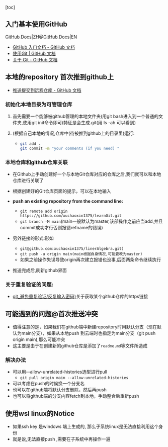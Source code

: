 [toc]



## 入门基本使用GitHub

[GitHub Docs|ZH](https://docs.github.com/zh)@[GitHub Docs|EN](https://docs.github.com/en)

- [GitHub 入门文档 - GitHub 文档](https://docs.github.com/zh/get-started)
- [使用Git | GitHub 文档](https://docs.github.com/zh/get-started/getting-started-with-git/setting-your-username-in-git)
- [关于 Git - GitHub 文档](https://docs.github.com/zh/get-started/using-git/about-git)

## 本地的repository 首次推到github上

- [推送提交到远程仓库 - GitHub 文档](https://docs.github.com/zh/get-started/using-git/pushing-commits-to-a-remote-repository)

### 初始化本地目录为可管理仓库

1. 首先需要一个能够被github管理的本地文件夹(用git bash进入到一个普通的文件夹,使用git init命令即可(特征是会生成.git(用
   ls -ah 可以看到)

2. (根据自己本地的情况,仓库中(待被推到github上的目录里)运行:

   - ```bash
     git add .
     git commit -m "your comments (if you need) "
     ```

### 本地仓库和github仓库关联

- 在Github上手动创建好一个与本地Git仓库对应的仓库之后,我们就可以和本地仓库进行关联了
- 根据创建好的Git仓库页面的提示，可以在本地输入
- **push an existing repository from the command line:**
  - `git remote add origin https://github.com/xuchaoxin1375/learnGit.git`
  - `git branch -M main`(main一般默认为master,该部操作之前应当add,并且commit成功才行否则报错refname的错误)

- 另外链接的形式:形如
  - `git@github.com:xuchaoxin1375/linerAlgebra.git)`
  - `git push -u origin main(main根据自身情况,可能要改为master)`
  - 如果之前操作失误导致origin再次建立报错也没事,后面两条命令继续执行


- 推送完成后,刷新github界面



###  关于重复验证的问题:

- [git_避免重复验证/反复输入密码)](https://blog.csdn.net/xuchaoxin1375/article/details/115600374)关于获取某个github仓库的https链接

##  可能遇到的问题@首次推送冲突

- 值得注意的是，如果我们在github端中新建repository时用默认分支（现在默认为main分支），如果从本地push 到云端时也指定为main分支（git push origin main),那么可能冲突
- 这主要是由于在创建新的github仓库是添加了`readme.md`等文件所造成



### 解决办法

- 可以用--allow-unrelated-histories选型进行pull
  - `git pull origin main --allow-unrelated-histories`
- 可以考虑在push的时候换一个分支名
- 也可以在github端将默认分支删除，然后再push
- 也可以将github端的分支内容fetch到本地，手动整合后重新push



## 使用wsl linux的Notice

- 如果ssh key 是windows 端上生成的, 那么子系统linux是无法直接利用这个身份
- 就是说,无法直接push ,需要在子系统中再操作一遍

